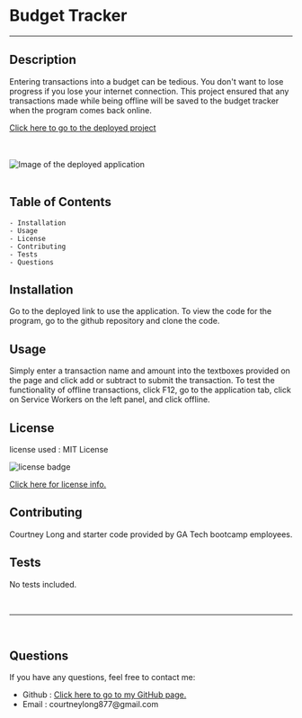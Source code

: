 # Budget Tracker
---
## Description
Entering transactions into a budget can be tedious.  You don't want to lose progress if you lose your internet connection.  This project ensured that any transactions made while being offline will be saved to the budget tracker when the program comes back online.

<a href="https://courtbourt12.github.io/budget-Tracker/">Click here to go to the deployed project</a>

<br>
<br>

<img src="budget.jpg" alt = "Image of the deployed application">

<br>
<br>

## Table of Contents
    - Installation
    - Usage
    - License
    - Contributing
    - Tests
    - Questions

## Installation
Go to the deployed link to use the application.  To view the code for the program, go to the github repository and clone the code.

## Usage
Simply enter a transaction name and amount into the textboxes provided on the page and click add or subtract to submit the transaction.  To test the functionality of offline transactions, click F12, go to the application tab, click on Service Workers on the left panel, and click offline.

## License
license used : MIT License

<img src="https://img.shields.io/badge/license-MIT-blue.svg" alt="license badge">

<br>

<a href="https://opensource.org/licenses/MIT">Click here for license info.</a>

## Contributing
Courtney Long and starter code provided by GA Tech bootcamp employees.

## Tests

No tests included.

<br>

--- 

<br>

## Questions

If you have any questions, feel free to contact me:
<ul>
<li> Github : <a href="https://github.com/courtbourt12">Click here to go to my GitHub page.</a> </li>
<li> Email : courtneylong877@gmail.com </li>
</ul>